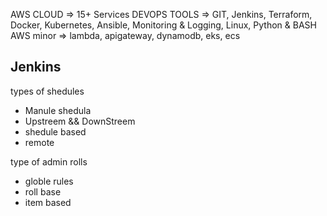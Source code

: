 AWS CLOUD => 15+ Services
DEVOPS TOOLS => GIT, Jenkins, Terraform, Docker, Kubernetes, Ansible, Monitoring
& Logging, Linux, Python & BASH AWS minor => lambda, apigateway, dynamodb, eks, ecs

## Jenkins
types of shedules 
- Manule shedula
- Upstreem && DownStreem
- shedule based
- remote

type of admin rolls 
- globle rules
- roll base
- item based
  
